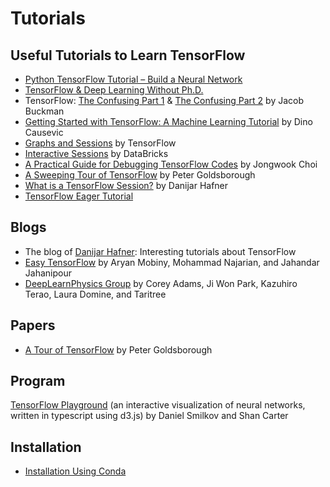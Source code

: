 # Tutorials

## Useful Tutorials to Learn TensorFlow
* [Python TensorFlow Tutorial – Build a Neural Network](http://adventuresinmachinelearning.com/python-tensorflow-tutorial/) 
* [TensorFlow & Deep Learning Without Ph.D.](https://codelabs.developers.google.com/codelabs/cloud-tensorflow-mnist/#0)
* TensorFlow: [The Confusing Part 1](https://jacobbuckman.com/post/tensorflow-the-confusing-parts-1/) & [The Confusing Part 2](https://jacobbuckman.com/post/tensorflow-the-confusing-parts-2/) by Jacob Buckman <br>
* [Getting Started with TensorFlow: A Machine Learning Tutorial](https://www.toptal.com/machine-learning/tensorflow-machine-learning-tutorial) by Dino Causevic <br>
* [Graphs and Sessions](https://www.tensorflow.org/guide/graphs) by TensorFlow <br>
* [Interactive Sessions](https://databricks.com/tensorflow/interactive-sessions) by DataBricks <br>
* [A Practical Guide for Debugging TensorFlow Codes]() by Jongwook Choi <br>
* [A Sweeping Tour of TensorFlow](http://www.goldsborough.me/tensorflow/ml/ai/python/2017/06/28/20-21-45-a_sweeping_tour_of_tensorflow/) by Peter Goldsborough <br>
* [What is a TensorFlow Session?](https://danijar.com/what-is-a-tensorflow-session/) by Danijar Hafner <br>
* [TensorFlow Eager Tutorial](http://adventuresinmachinelearning.com/tensorflow-eager-tutorial/)

## Blogs
* The blog of [Danijar Hafner](https://danijar.com/blog/): Interesting tutorials about TensorFlow
* [Easy TensorFlow](https://www.easy-tensorflow.com/tf-tutorials/basics) by Aryan Mobiny, Mohammad Najarian, and Jahandar Jahanipour<br>
* [DeepLearnPhysics Group](http://deeplearnphysics.org/Blog/archives.html) by Corey Adams, Ji Won Park, Kazuhiro Terao, Laura Domine, and Taritree <br>

## Papers
* [A Tour of TensorFlow](https://arxiv.org/pdf/1610.01178.pdf) by Peter Goldsborough <br>

## Program
[TensorFlow Playground](https://playground.tensorflow.org) (an interactive visualization of neural networks, written in typescript using d3.js) by Daniel Smilkov and Shan Carter <br> 

## Installation
* [Installation Using Conda](https://conda.io/docs/user-guide/install/index.html) <br>
